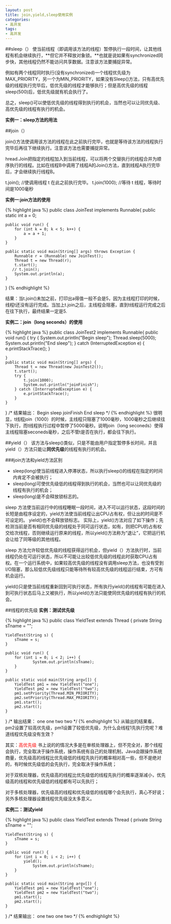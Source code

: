 ```yaml
---
layout: post
title: join,yield,sleep使用实例
categories:
- 高并发
tags:
- 高并发
---
```

##sleep（）
使当前线程（即调用该方法的线程）暂停执行一段时间，让其他线程有机会继续执行，**但它并不释放对象锁。**也就是说如果有synchronized同步快，其他线程仍然不能访问共享数据。注意该方法要捕捉异常。
 
例如有两个线程同时执行(没有synchronized)一个线程优先级为MAX_PRIORITY，另一个为MIN_PRIORITY，如果没有Sleep()方法，只有高优先级的线程执行完毕后，低优先级的线程才能够执行；但是高优先级的线程sleep(500)后，低优先级就有机会执行了。

总之，sleep()可以使低优先级的线程得到执行的机会，当然也可以让同优先级、高优先级的线程有执行的机会。

**实例一：sleep方法的用法**

##join（）

join()方法使调用该方法的线程在此之前执行完毕，也就是等待该方法的线程执行完毕后再往下继续执行。注意该方法也需要捕捉异常。

hread.Join把指定的线程加入到当前线程，可以将两个交替执行的线程合并为顺序执行的线程。比如在线程B中调用了线程A的Join()方法，直到线程A执行完毕后，才会继续执行线程B。

t.join();      //使调用线程 t 在此之前执行完毕。
t.join(1000);  //等待 t 线程，等待时间是1000毫秒

**实例一:join方法的使用**

{% highlight java %}
public class JoinTest implements  Runnable{
    public static int a = 0;

    public void run() {
        for (int k = 0; k < 5; k++) {
            a = a + 1;
        }
    }

    public static void main(String[] args) throws Exception {
        Runnable r = (Runnable) new JoinTest();
        Thread t = new Thread(r);
        t.start();
       // t.join();
        System.out.println(a);
    }
}
{% endhighlight %}

结果：当t.join()未加之前，打印出a得值一般不会是5，因为主线程打印的时候，线程t还没有运行完成。当加上t.join之后，主线程会阻塞，直到t线程运行完成之后在往下执行，最终结果一定是5.

**实例二：join（long seconds）的使用**

{% highlight java %}
public class JoinTest2 implements Runnable{
    public void run() {
        try {
            System.out.println("Begin sleep");
            Thread.sleep(5000);
            System.out.println("End sleep");
        } catch (InterruptedException e) {
            e.printStackTrace();
        }

    }
    public static void main(String[] args) {
        Thread t = new Thread(new JoinTest2());
        t.start();
        try {
            t.join(1000);
            System.out.println("joinFinish");
        } catch (InterruptedException e) {
            e.printStackTrace();
        }
    }
}
/*
结果输出：
Begin sleep
joinFinish
End sleep
*/
{% endhighlight %}
很明显，t线程join（1000）的时候，主线程只阻塞了1000毫秒，1000毫秒之后继续往下执行，而t线程执行过程中暂停了5000毫秒。说明join（long seconeds）使得主线程阻塞seconeds毫秒，之后不管t是否在执行，都会往下执行。


##yield（）
该方法与sleep()类似，只是不能由用户指定暂停多长时间，并且yield（）方法只能让**同优先级**的线程有执行的机会。

###join方法和yield方法区别
- sleep(long)使当前线程进入停滞状态，所以执行sleep()的线程在指定的时间内肯定不会被执行；
- sleep(long)可使优先级低的线程得到执行的机会，当然也可以让同优先级的线程有执行的机会；
- sleep(long)是不会释放锁标志的。

sleep 方法使当前运行中的线程睡眠一段时间，进入不可以运行状态，这段时间的长短是由程序设定的，yield方法使当前线程让出CPU占有权，但让出的时间是不可设定的。
 yield()也不会释放锁标志。
 实际上，yield()方法对应了如下操作；先检测当前是否有相同优先级的线程处于同可运行状态，如有，则把CPU的占有权交给次线程，否则继续运行原来的线程，所以yield()方法称为“退让”，它把运行机会让给了同等级的其他线程。

 sleep 方法允许较低优先级的线程获得运行机会，但yield（）方法执行时，当前线程仍处在可运行状态，所以不可能让出较低优先级的线程此时获取CPU占有权。在一个运行系统中，如果较高优先级的线程没有调用sleep方法，也没有受到I/O阻塞，那么较低优先级线程只能等待所有较高优先级的线程运行结束，方可有机会运行。

 yield()只是使当前线程重新回到可执行状态，所有执行yield()的线程有可能在进入到可执行状态后马上又被执行，所以yield()方法只能使同优先级的线程有执行的机会。
 
 
 ##线程的优先级
 **实例：测试优先级**
 
 {% highlight java %}
 public class YieldTest extends Thread {
    private String sTname = "";

    YieldTest(String s) {
        sTname = s;
    }

    public void run() {
        for (int i = 0; i < 2; i++) {
                System.out.println(sTname);
        }
    }

    public static void main(String argv[]) {
        YieldTest pm1 = new YieldTest("one");
        YieldTest pm2 = new YieldTest("two");
        pm1.setPriority(Thread.MIN_PRIORITY);
        pm2.setPriority(Thread.MAX_PRIORITY);
        pm1.start();
        pm2.start();
    }

}
/*
输出结果：
one
one
two
two
*/
 {% endhighlight %}
 从输出的结果看，pm2设置了较高优先级，pm1设置了较低优先级，为什么会线程1先执行完呢？难道线程优先级没有生效？

其实：<font color="red">高优先级</font>
书上说的的情况大多是在单核处理器上，但不完全对，那个线程会执行，完全取决于操作系统，操作系统有自己的处理机制，Java会跟操作系统商量，优先级高的线程比优先级低的线程先执行的概率相对高一些，但不是绝对的，有时候优先级低的会先执行，完全取决于操作系统；

对于双核处理器，优先级高的线程比优先级低的线程先执行的概率逐渐减小，优先级高的线程和优先级低的线程都有可以先执行；

对于多核处理器，优先级高的线程和优先级低的线程哪个会先执行，真心不好说；另外多核处理器设置线程优先级没太多意义。

**实例二：测试yield**

{% highlight java %}
public class YieldTest extends Thread {
    private String sTname = "";

    YieldTest(String s) {
        sTname = s;
    }

    public void run() {
        for (int i = 0; i < 2; i++) {
            yield();
                System.out.println(sTname);
        }
    }

    public static void main(String argv[]) {
        YieldTest pm1 = new YieldTest("one");
        YieldTest pm2 = new YieldTest("two");
        pm1.start();
        pm2.start();
    }

}
/*
结果输出：
one
two
one
two
*/
{% endhighlight %}
